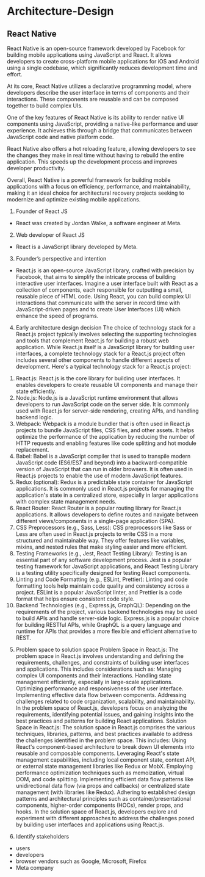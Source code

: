 # Architecture-Design
## React Native
React Native is an open-source framework developed by Facebook for building mobile applications using JavaScript and React. It allows developers to create cross-platform mobile applications for iOS and Android using a single codebase, which significantly reduces development time and effort.

At its core, React Native utilizes a declarative programming model, where developers describe the user interface in terms of components and their interactions. These components are reusable and can be composed together to build complex UIs.

One of the key features of React Native is its ability to render native UI components using JavaScript, providing a native-like performance and user experience. It achieves this through a bridge that communicates between JavaScript code and native platform code.

React Native also offers a hot reloading feature, allowing developers to see the changes they make in real time without having to rebuild the entire application. This speeds up the development process and improves developer productivity.

Overall, React Native is a powerful framework for building mobile applications with a focus on efficiency, performance, and maintainability, making it an ideal choice for architectural recovery projects seeking to modernize and optimize existing mobile applications.

1. Founder of React JS
- React was created by Jordan Walke, a software engineer at Meta.

2. Web developer of React JS
- React is a JavaScript library developed by Meta.

3. Founder’s perspective and intention
- React.js is an open-source JavaScript library, crafted with precision by Facebook, that aims to simplify the intricate process of building interactive user interfaces. Imagine a user interface built with React as a collection of components, each responsible for outputting a small, reusable piece of HTML code. Using React, you can build complex UI interactions that communicate with the server in record time with JavaScript-driven pages and to create User Interfaces (UI) which enhance the speed of programs.

4. Early architecture design decision
The choice of technology stack for a React.js project typically involves selecting the supporting technologies and tools that complement React.js for building a robust web application. While React.js itself is a JavaScript library for building user interfaces, a complete technology stack for a React.js project often includes several other components to handle different aspects of development. Here's a typical technology stack for a React.js project:
1)	React.js: React.js is the core library for building user interfaces. It enables developers to create reusable UI components and manage their state efficiently.
2)	Node.js: Node.js is a JavaScript runtime environment that allows developers to run JavaScript code on the server side. It is commonly used with React.js for server-side rendering, creating APIs, and handling backend logic.
3)	Webpack: Webpack is a module bundler that is often used in React.js projects to bundle JavaScript files, CSS files, and other assets. It helps optimize the performance of the application by reducing the number of HTTP requests and enabling features like code splitting and hot module replacement.
4)	Babel: Babel is a JavaScript compiler that is used to transpile modern JavaScript code (ES6/ES7 and beyond) into a backward-compatible version of JavaScript that can run in older browsers. It is often used in React.js projects to enable the use of modern JavaScript features.
5)	Redux (optional): Redux is a predictable state container for JavaScript applications. It is commonly used in React.js projects for managing the application's state in a centralized store, especially in larger applications with complex state management needs.
6)	React Router: React Router is a popular routing library for React.js applications. It allows developers to define routes and navigate between different views/components in a single-page application (SPA).
7)	CSS Preprocessors (e.g., Sass, Less): CSS preprocessors like Sass or Less are often used in React.js projects to write CSS in a more structured and maintainable way. They offer features like variables, mixins, and nested rules that make styling easier and more efficient.
8)	Testing Frameworks (e.g., Jest, React Testing Library): Testing is an essential part of any software development process. Jest is a popular testing framework for JavaScript applications, and React Testing Library is a testing utility specifically designed for testing React components.
9)	Linting and Code Formatting (e.g., ESLint, Prettier): Linting and code formatting tools help maintain code quality and consistency across a project. ESLint is a popular JavaScript linter, and Prettier is a code format that helps ensure consistent code style.
10)	Backend Technologies (e.g., Express.js, GraphQL): Depending on the requirements of the project, various backend technologies may be used to build APIs and handle server-side logic. Express.js is a popular choice for building RESTful APIs, while GraphQL is a query language and runtime for APIs that provides a more flexible and efficient alternative to REST.

5. Problem space to solution space
Problem Space in React.js:
The problem space in React.js involves understanding and defining the requirements, challenges, and constraints of building user interfaces and applications. This includes considerations such as:
Managing complex UI components and their interactions.
Handling state management efficiently, especially in large-scale applications.
Optimizing performance and responsiveness of the user interface.
Implementing effective data flow between components.
Addressing challenges related to code organization, scalability, and maintainability.
In the problem space of React.js, developers focus on analyzing the requirements, identifying potential issues, and gaining insights into the best practices and patterns for building React applications.
Solution Space in React.js:
The solution space in React.js comprises the various techniques, libraries, patterns, and best practices available to address the challenges identified in the problem space.
This includes:
Using React's component-based architecture to break down UI elements into reusable and composable components.
Leveraging React's state management capabilities, including local component state, context API, or external state management libraries like Redux or MobX.
Employing performance optimization techniques such as memoization, virtual DOM, and code splitting.
Implementing efficient data flow patterns like unidirectional data flow (via props and callbacks) or centralized state management (with libraries like Redux).
Adhering to established design patterns and architectural principles such as container/presentational components, higher-order components (HOCs), render props, and hooks.
In the solution space of React.js, developers explore and experiment with different approaches to address the challenges posed by building user interfaces and applications using React.js.

6. Identify stakeholders
- users
- developers
- browser vendors such as Google, Microsoft, Firefox
- Meta company


